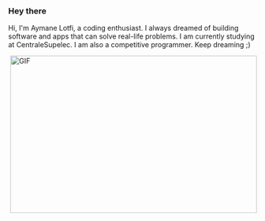 ### Hey there 

Hi, I'm Aymane Lotfi,  a coding enthusiast. I always dreamed of building software and apps that can solve real-life problems. I am currently studying at CentraleSupelec. I am also a competitive programmer. Keep dreaming ;)

<img align="right" alt="GIF" src="https://github.com/abhisheknaiidu/abhisheknaiidu/blob/master/code.gif?raw=true" width="500" height="320" />


